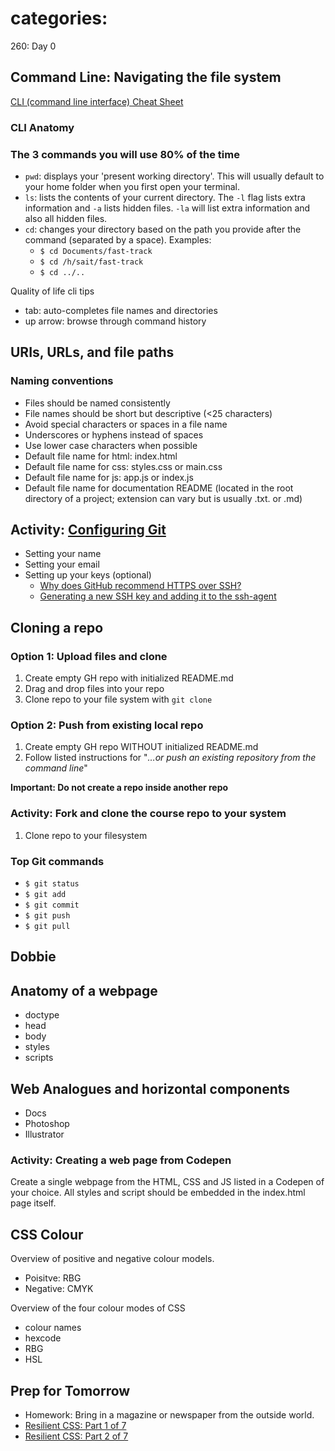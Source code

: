 # categories:
 260: Day 0

## Command Line: Navigating the file system

[CLI (command line interface) Cheat Sheet](https://www.git-tower.com/blog/command-line-cheat-sheet/)

### CLI Anatomy

### The 3 commands you will use 80% of the time

- `pwd`: displays your 'present working directory'. This will usually default to your home folder when you first open your terminal.
- `ls`: lists the contents of your current directory. The `-l` flag lists extra information and `-a` lists hidden files. `-la` will list extra information and also all hidden files.
- `cd`: changes your directory based on the path you provide after the command (separated by a space). Examples:
  - `$ cd Documents/fast-track`
  - `$ cd /h/sait/fast-track`
  - `$ cd ../..`

Quality of life cli tips

- tab: auto-completes file names and directories
- up arrow: browse through command history

## URIs, URLs, and file paths

### Naming conventions

- Files should be named consistently
- File names should be short but descriptive (<25 characters)
- Avoid special characters or spaces in a file name
- Underscores or hyphens instead of spaces
- Use lower case characters when possible
- Default file name for html: index.html
- Default file name for css: styles.css or main.css
- Default file name for js: app.js or index.js
- Default file name for documentation README (located in the root directory of a project; extension can vary but is usually .txt. or .md)

## Activity: [Configuring Git](https://git-scm.com/book/en/v2/Getting-Started-First-Time-Git-Setup)

- Setting your name
- Setting your email
- Setting up your keys (optional)
  - [Why does GitHub recommend HTTPS over SSH?](https://stackoverflow.com/questions/11041729/why-does-github-recommend-https-over-ssh)
  - [Generating a new SSH key and adding it to the ssh-agent](https://help.github.com/en/github/authenticating-to-github/generating-a-new-ssh-key-and-adding-it-to-the-ssh-agent)

## Cloning a repo

### Option 1: Upload files and clone

1. Create empty GH repo with initialized README.md
2. Drag and drop files into your repo
3. Clone repo to your file system with `git clone`

### Option 2: Push from existing local repo

1. Create empty GH repo WITHOUT initialized README.md
2. Follow listed instructions for "*…or push an existing repository from the command line*"  

**Important: Do not create a repo inside another repo**

### Activity: Fork and clone the course repo to your system

1. Clone repo to your filesystem

### Top Git commands

- `$ git status`
- `$ git add`
- `$ git commit`
- `$ git push`
- `$ git pull`

## Dobbie

## Anatomy of a webpage

- doctype
- head
- body
- styles
- scripts

## Web Analogues and horizontal components

- Docs
- Photoshop
- Illustrator

### Activity: Creating a web page from Codepen

Create a single webpage from the HTML, CSS and JS listed in a Codepen of your choice. All styles and script should be embedded in the index.html page itself.

## CSS Colour

Overview of positive and negative colour models.

- Poisitve: RBG
- Negative: CMYK

Overview of the four colour modes of CSS

- colour names
- hexcode
- RBG
- HSL

## Prep for Tomorrow

- Homework: Bring in a magazine or newspaper from the outside world.
- [Resilient CSS: Part 1 of 7](https://youtu.be/u00FY9vADfQ)
- [Resilient CSS: Part 2 of 7](https://youtu.be/WM_cKHH7bZ0)